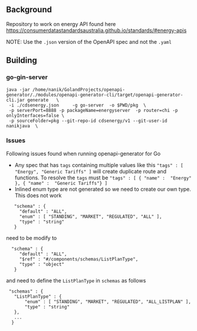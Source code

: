 ## Background

Repository to work on energy API found here https://consumerdatastandardsaustralia.github.io/standards/#energy-apis

NOTE: Use the `.json` version of the OpenAPI spec and not the `.yaml`

## Building

### go-gin-server

```
java -jar /home/nanik/GolandProjects/openapi-generator/./modules/openapi-generator-cli/target/openapi-generator-cli.jar generate   \ 
 -i ./cdsenergy.json     -g go-server  -o $PWD/pkg  \
 -p serverPort=8888 -p packageName=energyserver  -p router=chi -p onlyInterfaces=false \
 -p sourceFolder=pkg --git-repo-id cdsenergy/v1 --git-user-id nanikjava  \
```


### Issues

Following issues found when running openapi-generator for Go

* Any spec that has `tags` containing multiple values like this `"tags" : [ "Energy", "Generic Tariffs" ]` will create duplicate route and functions. To resolve the `tags` must be
  `"tags" : [ { "name" :  "Energy" }, { "name" :  "Generic Tariffs"} ]`
* Inlined enum type are not generated so we need to create our own type. This does not work
```
   "schema" : {
     "default" : "ALL",
     "enum" : [ "STANDING", "MARKET", "REGULATED", "ALL" ],
     "type" : "string"
   }
```

need to be modify to

```
  "schema" : {
     "default" : "ALL",
     "$ref" : "#/components/schemas/ListPlanType",
     "type" : "object"
   }
```

and need to define the `ListPlanType` in `schemas` as follows


```
 "schemas" : {
   "ListPlanType" : {
       "enum" : [ "STANDING", "MARKET", "REGULATED", "ALL_LISTPLAN" ],
       "type" : "string"
   },
   ...
  }        
```
